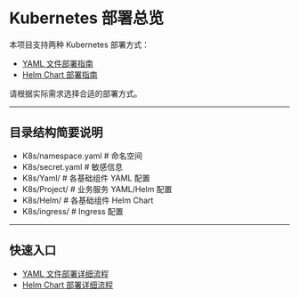 # Kubernetes 部署总览

本项目支持两种 Kubernetes 部署方式：

- [YAML 文件部署指南](DEPLOYMENT_GUIDE_YAML.md)
- [Helm Chart 部署指南](DEPLOYMENT_GUIDE_HELM.md)

请根据实际需求选择合适的部署方式。

---

## 目录结构简要说明
- K8s/namespace.yaml         # 命名空间
- K8s/secret.yaml            # 敏感信息
- K8s/Yaml/                  # 各基础组件 YAML 配置
- K8s/Project/               # 业务服务 YAML/Helm 配置
- K8s/Helm/                  # 各基础组件 Helm Chart
- K8s/ingress/               # Ingress 配置

---

## 快速入口
- [YAML 文件部署详细流程](DEPLOYMENT_GUIDE_YAML.md)
- [Helm Chart 部署详细流程](DEPLOYMENT_GUIDE_HELM.md)
